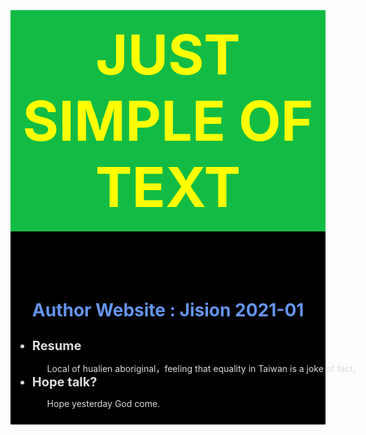 <div style="background-color:black;">
    <h1 style="background-color:#12BC44;color:yellow;font-weight:bold;font-size:88px;text-align:center;padding:18px;">JUST SIMPLE OF TEXT</h1>
    <div style="display:inline-block;">
    <div style="width:900px;padding:1px;margin:10px;display:inline-block;vertical-align:top;line;color:gainsboro"><ul>
        <h3 style="color:cornflowerblue;font-size:28px">Author Website : Jision  2021-01</h3>
        <li style="font-size:20PX"><b>Resume</b></li>
        <ol>Local of hualien aboriginal，feeling that equality in Taiwan is a joke of fact。</ol>
        <li style="font-size:20PX"><b>Hope talk?</b></li>
        <ol>Hope yesterday God come.</ol>
